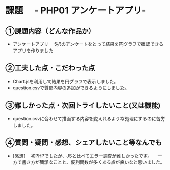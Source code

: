 # 課題　 - PHP01 アンケートアプリ-

## ①課題内容（どんな作品か）
- アンケートアプリ
　5択のアンケートをとって結果を円グラフで確認できるアプリを作りました

## ②工夫した点・こだわった点
- Chart.jsを利用して結果を円グラフで表示しました。
- question.csvで質問内容の追加ができるようにしました。

## ③難しかった点・次回トライしたいこと(又は機能)
- question.csvに合わせて描画する内容を変えれるような処理にするのに苦労しました。


## ④質問・疑問・感想、シェアしたいこと等なんでも
- [感想]
　初PHPでしたが、JSと比べてエラー調査が難しかったです。
　一方で書き方が簡潔なことと、便利関数が多くある点が良いなと思いました。
  